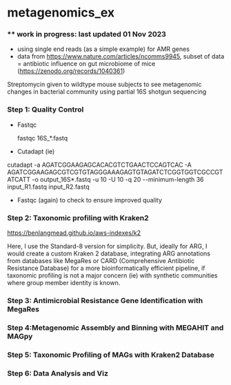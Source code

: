 # metagenomics_ex
### ** work in progress: last updated 01 Nov 2023
- using single end reads (as a simple example) for AMR genes
- data from https://www.nature.com/articles/ncomms9945, 
subset of data = antibiotic influence on gut microbiome of mice (https://zenodo.org/records/1040361)

Streptomycin given to wildtype mouse subjects to see metagenomic changes in bacterial community using partial 16S shotgun sequencing

### Step 1: Quality Control
- Fastqc
  
  fastqc 16S_*.fastq 
- Cutadapt (ie)
  
cutadapt -a AGATCGGAAGAGCACACGTCTGAACTCCAGTCAC -A AGATCGGAAGAGCGTCGTGTAGGGAAAGAGTGTAGATCTCGGTGGTCGCCGTATCATT -o output_16S*.fastq -u 10 -U 10 -q 20 --minimum-length 36 input_R1.fastq input_R2.fastq

- Fastqc (again) to check to ensure improved quality

### Step 2: Taxonomic profiling with Kraken2
https://benlangmead.github.io/aws-indexes/k2

Here, I use the Standard-8 version for simplicity. But, ideally for ARG, I would create a custom Kraken 2 database, integrating ARG annotations from databases like MegaRes or CARD (Comprehensive Antibiotic Resistance Database) for a more bioinformatically efficient pipeline, if taxonomic profiling is not a major concern (ie) with synthetic communities where group member identity is known.


### Step 3: Antimicrobial Resistance Gene Identification with MegaRes

### Step 4:Metagenomic Assembly and Binning with MEGAHIT and MAGpy

### Step 5: Taxonomic Profiling of MAGs with Kraken2 Database

### Step 6: Data Analysis and Viz

